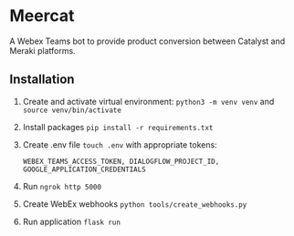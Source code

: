 # Meercat

A Webex Teams bot to provide product conversion between Catalyst and Meraki platforms.

## Installation

1. Create and activate virtual environment:
`python3 -m venv venv` and `source venv/bin/activate`
2. Install packages `pip install -r requirements.txt`
3. Create .env file `touch .env` with appropriate tokens:

   `WEBEX_TEAMS_ACCESS_TOKEN, DIALOGFLOW_PROJECT_ID, GOOGLE_APPLICATION_CREDENTIALS`
4. Run `ngrok http 5000`
5. Create WebEx webhooks `python tools/create_webhooks.py`
6. Run application `flask run`
